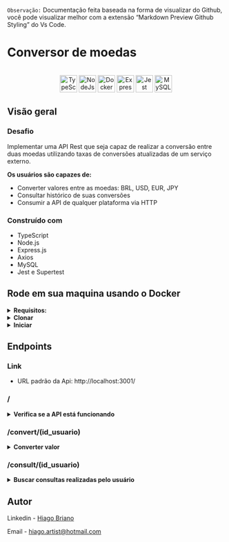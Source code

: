 `Observação:` Documentação feita baseada na forma de visualizar do Github, você pode visualizar melhor com a extensão “Markdown Preview Github Styling” do Vs Code.

# Conversor de moedas

<div align="center"><br>
  <img src="https://cdn.jsdelivr.net/gh/devicons/devicon/icons/typescript/typescript-plain.svg" alt="TypeScript" width="40" height="40"/>
  <img src="https://cdn.jsdelivr.net/gh/devicons/devicon/icons/nodejs/nodejs-original.svg" alt="NodeJs" width="40" height="40"/>
  <img src="https://cdn.jsdelivr.net/gh/devicons/devicon/icons/docker/docker-original.svg" alt="Docker" width="40" height="40"/>
  <img src="https://wsofter.ru/wp-content/uploads/2017/12/node-express.png" alt="Express" width="40" height="40"/>
  <img src="https://cdn.jsdelivr.net/gh/devicons/devicon/icons/jest/jest-plain.svg" alt="Jest" width="40" height="40"/>
  <img src="https://cdn.jsdelivr.net/gh/devicons/devicon/icons/mysql/mysql-plain-wordmark.svg" alt="MySQL" width="40" height="40"/>
</div>

## Visão geral

### Desafio

Implementar uma API Rest que seja capaz de realizar a conversão entre duas moedas utilizando taxas de conversões atualizadas de um serviço externo.

**Os usuários são capazes de:**

- Converter valores entre as moedas: BRL, USD, EUR, JPY
- Consultar histórico de suas conversões
- Consumir a API de qualquer plataforma via HTTP

### Construído com

- TypeScript
- Node.js
- Express.js
- Axios
- MySQL
- Jest e Supertest

## Rode em sua maquina usando o Docker

<details>
  <summary><b>Requisitos:</b></summary><br>
  
  - Ter o `Git` instalado em sua máquina;
  - Ter o `docker` instalado e ativado em sua máquina.
  - Ter o `bitbucket` configurado sua máquina com acesso a esse [repositório](https://bitbucket.org/recrutamento_jya_nodejs/recrutamento-conversor-nodejs-hiago.artist_hotmail.com/src/master/).
  
</details>

<details>
  <summary><b>Clonar</b></summary><br>

Para clonar o repositório usando HTTPS:

```
git clone https://HiagoBri@bitbucket.org/recrutamento_jya_nodejs/recrutamento-conversor-nodejs-hiago.artist_hotmail.com.git
```

Para clonar usando SSH:

```
git clone git@bitbucket.org:recrutamento_jya_nodejs/recrutamento-conversor-nodejs-hiago.artist_hotmail.com.git
```
</details>

<details>
  <summary><b>Iniciar</b></summary><br>

Entre na pasta principal:

```
cd recrutamento-conversor-nodejs-hiago.artist_hotmail.com
```

Crie um arquivo `.env` com as seguintes informações:

```JSON
MYSQL_HOST=mysql
API_KEY=G1234567890 //Essa é a chave de acesso do site https://api.exchangeratesapi.io/
```
  
Inicie o docker com o comando:

```
docker-compose up -d
```

A API irá funcionar através da URL:

```
http://localhost:3001/
```

</details>

</details>

## Endpoints

### Link

- URL padrão da Api: http://localhost:3001/

### /

<details><summary><strong>Verifica se a API está funcionando</strong></summary><br />

- Métodos de requisição: GET

- Formato da resposta:

```json
{
    "message": "active server"
}
```

</details>
</details>

### /convert/(id_usuario)

<details><summary><strong>Converter valor</strong></summary><br />

- Métodos de requisição: GET

- Formato do body:

```json
{
    "to": "USD",
    "from": "BRL",
    "amount": 5
}
```

- Formato da resposta:

```json
{
    "transactionId": 1,
    "userId": 10,
    "originCurrency": "BRL",
    "originValue": 5,
    "destinationCurrency": "USD",
    "destinationValue": 0.947095,
    "conversionRateUsed": 0.189419,
    "date": "2023-03-18T00:50:29.000Z"
}
```

</details>
</details>

### /consult/(id_usuario)

<details><summary><strong>Buscar consultas realizadas pelo usuário</strong></summary><br />

- Métodos de requisição: GET

- Formato da resposta:

```json
[
    {
        "id": 1,
        "user_id": 10,
        "origin_currency": "BRL",
        "origin_value": 5,
        "destination_currency": "USD",
        "conversion_rate_used": 0.189419,
        "created_at": "2023-03-18T03:19:40.000Z"
    },
    {
        "id": 2,
        "user_id": 10,
        "origin_currency": "BRL",
        "origin_value": 5,
        "destination_currency": "USD",
        "conversion_rate_used": 0.189419,
        "created_at": "2023-03-18T03:19:43.000Z"
    }
]
```

</details>
</details>

## Autor

Linkedin - [Hiago Briano](https://www.linkedin.com/in/hiago-briano/)

Email - hiago.artist@hotmail.com